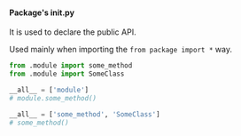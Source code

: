 #### Package's __init__.py
It is used to declare the public API.

Used mainly when importing the `from package import *` way.

```python
from .module import some_method
from .module import SomeClass

__all__ = ['module']
# module.some_method()

__all__ = ['some_method', 'SomeClass']
# some_method()
```
